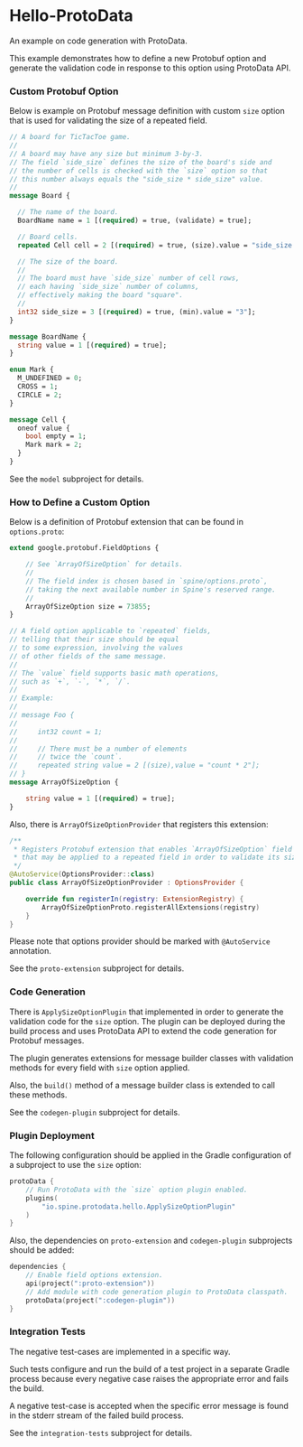 # Hello-ProtoData
An example on code generation with ProtoData.

This example demonstrates how to define a new Protobuf option and
generate the validation code in response to this option
using ProtoData API.

### Custom Protobuf Option

Below is example on Protobuf message definition 
with custom `size` option that is used for validating 
the size of a repeated field.

```protobuf
// A board for TicTacToe game.
//
// A board may have any size but minimum 3-by-3.
// The field `side_size` defines the size of the board's side and
// the number of cells is checked with the `size` option so that
// this number always equals the "side_size * side_size" value.
//
message Board {

  // The name of the board.
  BoardName name = 1 [(required) = true, (validate) = true];

  // Board cells.
  repeated Cell cell = 2 [(required) = true, (size).value = "side_size * side_size"];

  // The size of the board.
  //
  // The board must have `side_size` number of cell rows,
  // each having `side_size` number of columns,
  // effectively making the board "square".
  //
  int32 side_size = 3 [(required) = true, (min).value = "3"];
}

message BoardName {
  string value = 1 [(required) = true];
}

enum Mark {
  M_UNDEFINED = 0;
  CROSS = 1;
  CIRCLE = 2;
}

message Cell {
  oneof value {
    bool empty = 1;
    Mark mark = 2;
  }
}
```
See the `model` subproject for details.

### How to Define a Custom Option

Below is a definition of Protobuf extension that can be found in `options.proto`:
```protobuf
extend google.protobuf.FieldOptions {

    // See `ArrayOfSizeOption` for details.
    //
    // The field index is chosen based in `spine/options.proto`,
    // taking the next available number in Spine's reserved range.
    //
    ArrayOfSizeOption size = 73855;
}

// A field option applicable to `repeated` fields,
// telling that their size should be equal
// to some expression, involving the values
// of other fields of the same message.
//
// The `value` field supports basic math operations,
// such as `+`, `-`, `*`, `/`.
//
// Example:
//
// message Foo {
//
//     int32 count = 1;
//
//     // There must be a number of elements
//     // twice the `count`.
//     repeated string value = 2 [(size),value = "count * 2"];
// }
message ArrayOfSizeOption {

    string value = 1 [(required) = true];
}
```
Also, there is `ArrayOfSizeOptionProvider` that registers this extension:
```kotlin
/**
 * Registers Protobuf extension that enables `ArrayOfSizeOption` field option
 * that may be applied to a repeated field in order to validate its size.
 */
@AutoService(OptionsProvider::class)
public class ArrayOfSizeOptionProvider : OptionsProvider {

    override fun registerIn(registry: ExtensionRegistry) {
        ArrayOfSizeOptionProto.registerAllExtensions(registry)
    }
}
```
Please note that options provider should be marked with `@AutoService` annotation.

See the `proto-extension` subproject for details.

### Code Generation

There is `ApplySizeOptionPlugin` that implemented in order to generate 
the validation code for the `size` option.
The plugin can be deployed during the build process 
and uses ProtoData API to extend the code generation for Protobuf messages.

The plugin generates extensions for message builder classes 
with validation methods for every field with `size` option applied.

Also, the `build()` method of a message builder class is extended 
to call these methods.

See the `codegen-plugin` subproject for details.

### Plugin Deployment

The following configuration should be applied in the Gradle configuration 
of a subproject to use the `size` option:
```kotlin
protoData {
    // Run ProtoData with the `size` option plugin enabled.
    plugins(
        "io.spine.protodata.hello.ApplySizeOptionPlugin"
    )
}
```
Also, the dependencies on `proto-extension` and `codegen-plugin`
subprojects should be added:
```kotlin
dependencies {
    // Enable field options extension.
    api(project(":proto-extension"))
    // Add module with code generation plugin to ProtoData classpath.
    protoData(project(":codegen-plugin"))
}
```
### Integration Tests

The negative test-cases are implemented in a specific way.

Such tests configure and run the build of a test project
in a separate Gradle process because every negative case raises
the appropriate error and fails the build.

A negative test-case is accepted when the specific error message 
is found in the stderr stream of the failed build process.

See the `integration-tests` subproject for details.
